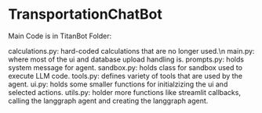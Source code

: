 # TransportationChatBot

Main Code is in TitanBot Folder:

calculations.py: hard-coded calculations that are no longer used.\n
main.py: where most of the ui and database upload handling is.
prompts.py: holds system message for agent.
sandbox.py: holds class for sandbox used to execute LLM code.
tools.py: defines variety of tools that are used by the agent.
ui.py: holds some smaller functions for initialzizing the ui and selected actions.
utils.py: holder more functions like streamlit callbacks, calling the langgraph agent and creating the langgraph agent.
